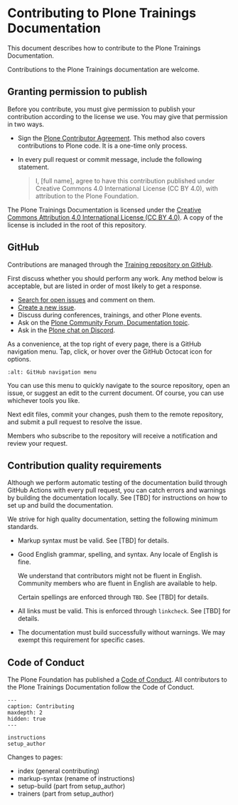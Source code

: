 # Contributing to Plone Trainings Documentation

This document describes how to contribute to the Plone Trainings Documentation.

Contributions to the Plone Trainings documentation are welcome.

## Granting permission to publish

Before you contribute, you must give permission to publish your contribution according to the license we use.
You may give that permission in two ways.

- Sign the [Plone Contributor Agreement](https://plone.org/foundation/contributors-agreement).
  This method also covers contributions to Plone code.
  It is a one-time only process.
- In every pull request or commit message, include the following statement.

  > I, [full name], agree to have this contribution published under Creative Commons 4.0 International License (CC BY 4.0), with attribution to the Plone Foundation.

The Plone Trainings Documentation is licensed under the [Creative Commons Attribution 4.0 International License (CC BY 4.0)](https://creativecommons.org/licenses/by/4.0/).
A copy of the license is included in the root of this repository.


## GitHub

Contributions are managed through the [Training repository on GitHub](https://github.com/plone/training).

First discuss whether you should perform any work.
Any method below is acceptable, but are listed in order of most likely to get a response.

- [Search for open issues](https://github.com/plone/training/issues) and comment on them.
- [Create a new issue](https://github.com/plone/training/issues/new/choose).
- Discuss during conferences, trainings, and other Plone events.
- Ask on the [Plone Community Forum, Documentation topic](https://community.plone.org/c/documentation/13).
- Ask in the [Plone chat on Discord](https://discord.com/invite/zFY3EBbjaj).

As a convenience, at the top right of every page, there is a GitHub navigation menu.
Tap, click, or hover over the GitHub Octocat icon for options.

```{image} _static/github-navigation.png
:alt: GitHub navigation menu 
```

You can use this menu to quickly navigate to the source repository, open an issue, or suggest an edit to the current document.
Of course, you can use whichever tools you like.

Next edit files, commit your changes, push them to the remote repository, and submit a pull request to resolve the issue.

Members who subscribe to the repository will receive a notification and review your request.


## Contribution quality requirements

Although we perform automatic testing of the documentation build through GitHub Actions with every pull request, you can catch errors and warnings by building the documentation locally.
See [TBD] for instructions on how to set up and build the documentation.

We strive for high quality documentation, setting the following minimum standards.

- Markup syntax must be valid.
  See [TBD] for details.
- Good English grammar, spelling, and syntax.
  Any locale of English is fine.

  We understand that contributors might not be fluent in English.
  Community members who are fluent in English are available to help.

  Certain spellings are enforced through `TBD`.
  See [TBD] for details.
- All links must be valid.
  This is enforced through `linkcheck`.
  See [TBD] for details.
- The documentation must build successfully without warnings.
  We may exempt this requirement for specific cases.


## Code of Conduct

The Plone Foundation has published a [Code of Conduct](https://plone.org/foundation/materials/foundation-resolutions/code-of-conduct).
All contributors to the Plone Trainings Documentation follow the Code of Conduct.


```{toctree}
---
caption: Contributing
maxdepth: 2
hidden: true
---

instructions
setup_author
```

Changes to pages:

- index (general contributing)
- markup-syntax (rename of instructions)
- setup-build (part from setup_author)
- trainers (part from setup_author)
